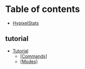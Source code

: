 # Table of contents

* [HypixelStats](README.md)

## tutorial

* [Tutorial](tutorial/tutorial/README.md)
  * [\[Commands\]](tutorial/tutorial/commands.md)
  * [\[Modes\]](tutorial/tutorial/modes.md)

